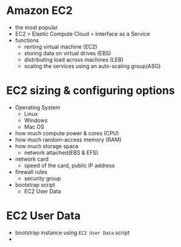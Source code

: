 # Amazon EC2

- the most popular
- EC2 = Elastic Compute Cloud = Interface as a Service
- functions
  - renting virtual machine (EC2)
  - storing data on virtual drives (EBS)
  - distributing load across machines (LEB)
  - scaling the services using an auto-scaling group(ASG)

# EC2 sizing & configuring options

- Operating System
  - Linux
  - Windows
  - Mac OS
- how much compute power & cores (CPU)
- how much random-access memory (RAM)
- how much storage space
  - network attached(EBS & EFS)
- network card
  - speed of the card, public IP address
- firewall rules
  - security group
- bootstrap script
  - EC2 User Data

# EC2 User Data

- bootstrap instance using `EC2 User Data` script
-
